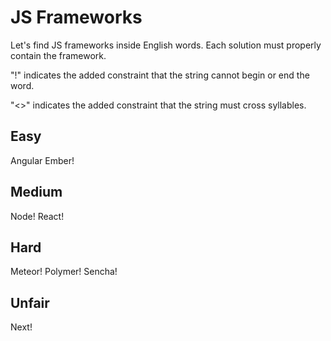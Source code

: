 # JS Frameworks
Let's find JS frameworks inside English words. Each solution must properly contain the framework.

"!" indicates the added constraint that the string cannot begin or end the word.

"<>" indicates the added constraint that the string must cross syllables.

## Easy
Angular   Ember!

## Medium
Node!   React!

## Hard
Meteor!   Polymer!   Sencha!

## Unfair
Next!   <Node>
